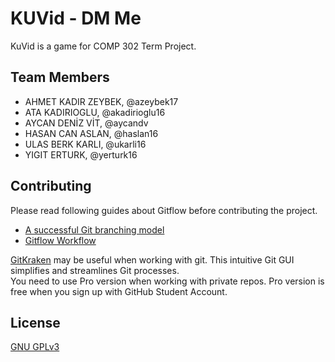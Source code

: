 # KUVid - DM Me

KuVid is a game for COMP 302 Term Project.

## Team Members

- AHMET KADIR ZEYBEK, @azeybek17
- ATA KADIRIOGLU, @akadirioglu16
- AYCAN DENİZ VİT, @aycandv
- HASAN CAN ASLAN, @haslan16
- ULAS BERK KARLI, @ukarli16
- YIGIT ERTURK, @yerturk16

## Contributing

Please read following guides about Gitflow before contributing the project.  
- [A successful Git branching model](https://nvie.com/posts/a-successful-git-branching-model/)   
- [Gitflow Workflow](https://www.atlassian.com/git/tutorials/comparing-workflows/gitflow-workflow)

[GitKraken](https://www.gitkraken.com) may be useful when working with git. This intuitive Git GUI simplifies and streamlines Git processes.  
You need to use Pro version when working with private repos. Pro version is free when you sign up with GitHub Student Account.

## License
[GNU GPLv3](https://choosealicense.com/licenses/gpl-3.0/)